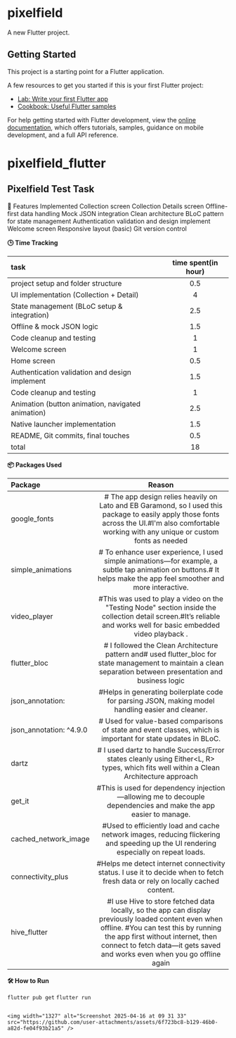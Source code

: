 # pixelfield

A new Flutter project.

## Getting Started

This project is a starting point for a Flutter application.

A few resources to get you started if this is your first Flutter project:

- [Lab: Write your first Flutter app](https://docs.flutter.dev/get-started/codelab)
- [Cookbook: Useful Flutter samples](https://docs.flutter.dev/cookbook)

For help getting started with Flutter development, view the
[online documentation](https://docs.flutter.dev/), which offers tutorials,
samples, guidance on mobile development, and a full API reference.

# pixelfield_flutter

## Pixelfield Test Task



📱 Features Implemented
Collection screen
Collection Details screen
Offline-first data handling
Mock JSON integration
Clean architecture BLoC pattern for state management
Authentication validation and design implement
Welcome screen
Responsive layout (basic)
Git version control



**🕒 Time Tracking**

| task                                              | time spent(in hour) |
|:--------------------------------------------------|:-------------------:|
| project setup and folder structure                |         0.5         | 
| UI implementation (Collection + Detail)           |          4          | 
| State management (BLoC setup & integration)       |         2.5         | 
| Offline & mock JSON logic                         |         1.5         | 
| Code cleanup and testing                          |          1          | 
| Welcome screen                                    |          1          | 
| Home screen                                       |         0.5         | 
| Authentication validation and design implement    |         1.5         | 
| Code cleanup and testing                          |          1          | 
| Animation (button animation, navigated animation) |         2.5         | 
| Native launcher implementation                    |         1.5         | 
| README, Git commits, final touches                |         0.5         | 
| total                                             |         18          | 


**📦 Packages Used**

| Package                 |                                                                                                                             Reason                                                                                                                             |
|:------------------------|:--------------------------------------------------------------------------------------------------------------------------------------------------------------------------------------------------------------------------------------------------------------:|
| google_fonts            |                               # The app design relies heavily on Lato and EB Garamond, so I used this package to easily apply those fonts across the UI.#I'm also comfortable working with any unique or custom fonts as needed                                | 
| simple_animations       |                                               # To enhance user experience, I used simple animations—for example, a subtle tap animation on buttons.#  It helps make the app feel smoother and more interactive.                                               | 
| video_player            |                                               #This was used to play a video on the "Testing Node" section inside the collection detail screen.#It’s reliable and works well for basic embedded video playback .                                               | 
| flutter_bloc            |                                                 # I followed the Clean Architecture pattern and# used flutter_bloc for state management to maintain a clean separation between presentation and business logic                                                 | 
| json_annotation:        |                                                                               #Helps in generating boilerplate code for parsing JSON, making model handling easier and cleaner.                                                                                | 
| json_annotation: ^4.9.0 |                                                                          # Used for value-based comparisons of state and event classes, which is important for state updates in BLoC.                                                                          | 
| dartz                   |                                                              # I used dartz to handle Success/Error states cleanly using Either<L, R> types, which fits well within a Clean Architecture approach                                                              | 
| get_it                  |                                                                         #This is used for dependency injection—allowing me to decouple dependencies and make the app easier to manage.                                                                         | 
| cached_network_image    |                                                              #Used to efficiently load and cache network images, reducing flickering and speeding up the UI rendering especially on repeat loads.                                                              | 
| connectivity_plus       |                                                                 #Helps me detect internet connectivity status. I use it to decide when to fetch fresh data or rely on locally cached content.                                                                  | 
| hive_flutter            | #I use Hive to store fetched data locally, so the app can display previously loaded content even when offline. #You can test this by running the app first without internet, then connect to fetch data—it gets saved and works even when you go offline again | 



**🛠️ How to Run**

`flutter pub get`
`flutter run`

~~~~Make sure you’re using the latest stable version of Flutter.~~~~

<img width="1327" alt="Screenshot 2025-04-16 at 09 31 33" src="https://github.com/user-attachments/assets/6f723bc8-b129-46b0-a82d-fe04f93b21a5" />


